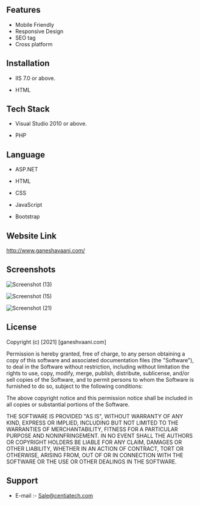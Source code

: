 
## Features

- Mobile Friendly 
- Responsive Design
- SEO tag
- Cross platform



  
## Installation

- IIS 7.0  or above.

- HTML

## Tech Stack

- Visual Studio 2010 or above.

- PHP
  
## Language

- ASP.NET
- HTML

- CSS

- JavaScript
- Bootstrap

## Website Link

http://www.ganeshavaani.com/

## Screenshots

![Screenshot (13)](https://user-images.githubusercontent.com/92842316/141059929-60eb867c-5838-453a-8668-d1459f6865c1.png)

![Screenshot (15)](https://user-images.githubusercontent.com/92842316/141059942-acaf980e-4c76-4676-a736-c7a73612ed4b.png)

![Screenshot (21)](https://user-images.githubusercontent.com/92842316/141059957-130a982a-e132-4cf0-bef2-60f018fc1c33.png)




 



 





## License

Copyright (c) [2021] [ganeshvaani.com]

Permission is hereby granted, free of charge, to any person obtaining a copy
of this software and associated documentation files (the "Software"), to deal
in the Software without restriction, including without limitation the rights
to use, copy, modify, merge, publish, distribute, sublicense, and/or sell
copies of the Software, and to permit persons to whom the Software is
furnished to do so, subject to the following conditions:

The above copyright notice and this permission notice shall be included in all
copies or substantial portions of the Software.

THE SOFTWARE IS PROVIDED "AS IS", WITHOUT WARRANTY OF ANY KIND, EXPRESS OR
IMPLIED, INCLUDING BUT NOT LIMITED TO THE WARRANTIES OF MERCHANTABILITY,
FITNESS FOR A PARTICULAR PURPOSE AND NONINFRINGEMENT. IN NO EVENT SHALL THE
AUTHORS OR COPYRIGHT HOLDERS BE LIABLE FOR ANY CLAIM, DAMAGES OR OTHER
LIABILITY, WHETHER IN AN ACTION OF CONTRACT, TORT OR OTHERWISE, ARISING FROM,
OUT OF OR IN CONNECTION WITH THE SOFTWARE OR THE USE OR OTHER DEALINGS IN THE
SOFTWARE.

## Support

- E-mail :- Sale@centiatech.com
  

